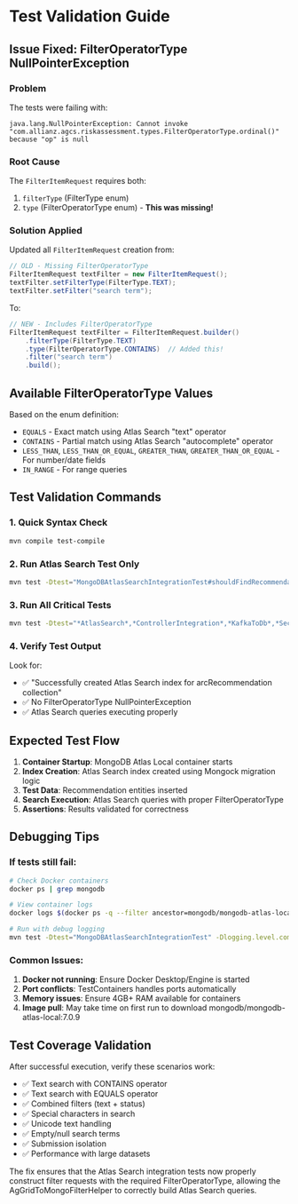 # Test Validation Guide

## Issue Fixed: FilterOperatorType NullPointerException

### Problem
The tests were failing with:
```
java.lang.NullPointerException: Cannot invoke "com.allianz.agcs.riskassessment.types.FilterOperatorType.ordinal()" because "op" is null
```

### Root Cause
The `FilterItemRequest` requires both:
1. `filterType` (FilterType enum)
2. `type` (FilterOperatorType enum) - **This was missing!**

### Solution Applied
Updated all `FilterItemRequest` creation from:
```java
// OLD - Missing FilterOperatorType
FilterItemRequest textFilter = new FilterItemRequest();
textFilter.setFilterType(FilterType.TEXT);
textFilter.setFilter("search term");
```

To:
```java
// NEW - Includes FilterOperatorType
FilterItemRequest textFilter = FilterItemRequest.builder()
    .filterType(FilterType.TEXT)
    .type(FilterOperatorType.CONTAINS)  // Added this!
    .filter("search term")
    .build();
```

## Available FilterOperatorType Values

Based on the enum definition:
- `EQUALS` - Exact match using Atlas Search "text" operator
- `CONTAINS` - Partial match using Atlas Search "autocomplete" operator
- `LESS_THAN`, `LESS_THAN_OR_EQUAL`, `GREATER_THAN`, `GREATER_THAN_OR_EQUAL` - For number/date fields
- `IN_RANGE` - For range queries

## Test Validation Commands

### 1. Quick Syntax Check
```bash
mvn compile test-compile
```

### 2. Run Atlas Search Test Only
```bash
mvn test -Dtest="MongoDBAtlasSearchIntegrationTest#shouldFindRecommendationsByTextSearch_FireSafety"
```

### 3. Run All Critical Tests
```bash
mvn test -Dtest="*AtlasSearch*,*ControllerIntegration*,*KafkaToDb*,*Security*"
```

### 4. Verify Test Output
Look for:
- ✅ "Successfully created Atlas Search index for arcRecommendation collection"
- ✅ No FilterOperatorType NullPointerException
- ✅ Atlas Search queries executing properly

## Expected Test Flow

1. **Container Startup**: MongoDB Atlas Local container starts
2. **Index Creation**: Atlas Search index created using Mongock migration logic
3. **Test Data**: Recommendation entities inserted
4. **Search Execution**: Atlas Search queries with proper FilterOperatorType
5. **Assertions**: Results validated for correctness

## Debugging Tips

### If tests still fail:
```bash
# Check Docker containers
docker ps | grep mongodb

# View container logs
docker logs $(docker ps -q --filter ancestor=mongodb/mongodb-atlas-local:7.0.9)

# Run with debug logging
mvn test -Dtest="MongoDBAtlasSearchIntegrationTest" -Dlogging.level.com.allianz=DEBUG
```

### Common Issues:
1. **Docker not running**: Ensure Docker Desktop/Engine is started
2. **Port conflicts**: TestContainers handles ports automatically
3. **Memory issues**: Ensure 4GB+ RAM available for containers
4. **Image pull**: May take time on first run to download mongodb/mongodb-atlas-local:7.0.9

## Test Coverage Validation

After successful execution, verify these scenarios work:
- ✅ Text search with CONTAINS operator
- ✅ Text search with EQUALS operator  
- ✅ Combined filters (text + status)
- ✅ Special characters in search
- ✅ Unicode text handling
- ✅ Empty/null search terms
- ✅ Submission isolation
- ✅ Performance with large datasets

The fix ensures that the Atlas Search integration tests now properly construct filter requests with the required FilterOperatorType, allowing the AgGridToMongoFilterHelper to correctly build Atlas Search queries.